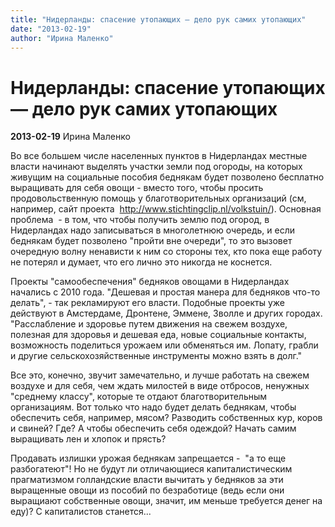 ```yaml
---
title: "Нидерланды: спасение утопающих — дело рук самих утопающих"
date: "2013-02-19"
author: "Ирина Маленко"
---
```


# Нидерланды: спасение утопающих — дело рук самих утопающих

**2013-02-19** Ирина Маленко

Во все большем числе населенных пунктов в Нидерландах местные власти начинают выделять участки земли под огороды, на которых живущим на социальные пособия беднякам будет позволено бесплатно выращивать для себя овощи - вместо того, чтобы просить продовольственную помощь у благотворительных организаций (см, например, сайт проекта  http://www.stichtingclip.nl/volkstuin/). Основная проблема  - в том, что чтобы получить землю под огород, в Нидерландах надо записываться в многолетнюю очередь, и если беднякам будет позволено "пройти вне очереди", то это вызовет очередную волну ненависти к ним со стороны тех, кто пока еще работу не потерял и думает, что его лично это никогда не коснется.

Проекты "самообеспечения" бедняков овощами в Нидерландах начались с 2010 года. "Дешевая и простая манера для бедняков что-то делать", - так рекламируют его власти. Подобные проекты уже действуют в Амстердаме, Дронтене, Эммене, Зволле и других городах. "Расслабление и здоровье путем движения на свежем воздухе, полезная для здоровья и дешевая еда, новые социальные контакты, возможность поделиться урожаем или обменяться им. Лопату, грабли и другие сельскохозяйственные инструменты можно взять в долг." 

Все это, конечно, звучит замечательно, и лучше работать на свежем воздухе и для себя, чем ждать милостей в виде отбросов, ненужных "среднему классу", которые те отдают благотворительным организациям. Вот только что надо будет делать беднякам, чтобы обеспечить себя, например, мясом? Разводить собственных кур, коров и свиней? Где? А чтобы обеспечить себя одеждой? Начать самим выращивать лен и хлопок и прясть? 

Продавать излишки урожая беднякам запрещается -  "а то еще разбогатеют"! Но не будут ли отличающиеся капиталистическим прагматизмом голландские власти вычитать у бедняков за эти выращенные овощи из пособий по безработице (ведь если они выращиают собственные овощи, значит, им меньше требуется денег на еду)? С капиталистов станется...
